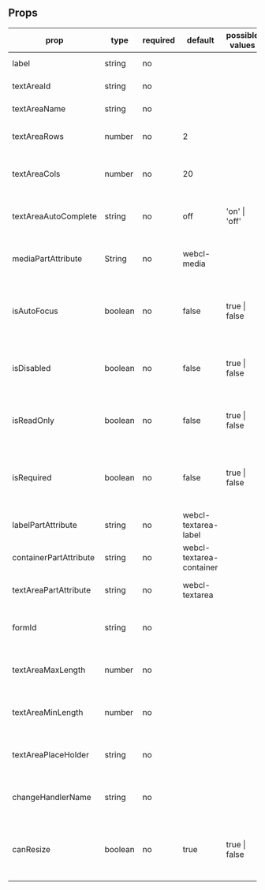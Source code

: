 ## Props

<table class="table table-bordered table-striped">
    <thead>
    <tr>
        <th>prop</th>
        <th>type</th>
        <th>required</th>
        <th>default</th>
        <th>possible values</th>
        <th>description</th>
    </tr>
    </thead>
    <tbody>
        <tr>
          <td>label</td>
          <td>string</td>
          <td>no</td>
          <td></td>
          <td></td>
          <td>Text area label</td>
        </tr>
        <tr>
          <td>textAreaId</td>
          <td>string</td>
          <td>no</td>
          <td></td>
          <td></td>
          <td>The id for the text area</td>
        </tr>	
         <tr>
          <td>textAreaName</td>
          <td>string</td>
          <td>no</td>
          <td></td>
          <td></td>
          <td>The name of the text area</td>
        </tr>
        <tr>
          <td>textAreaRows</td>
          <td>number</td>
          <td>no</td>
          <td>2</td>
          <td></td>
          <td>The number of rows for the textarea </td>
        </tr>
         <tr>
          <td>textAreaCols</td>
          <td>number</td>
          <td>no</td>
          <td>20</td>
          <td></td>
          <td> The number of columns for the textarea</td>
        </tr>
          <tr>
          <td>textAreaAutoComplete</td>
          <td>string</td>
          <td>no</td>
          <td>off</td>
          <td>'on' | 'off'</td>
          <td>The autocomplete attribute for the textarea </td>
        </tr>
         <tr>
          <td>mediaPartAttribute</td>
          <td>String</td>
          <td>no</td>
          <td>webcl-media</td>
          <td></td>
          <td>The part name for media component</td>
        </tr>
           <tr>
          <td>isAutoFocus</td>
          <td>boolean</td>
          <td>no</td>
          <td>false</td>
          <td>true | false</td>
          <td>Flag to determine whether the text area will be focussed initially</td>
        </tr>
           <tr>
          <td>isDisabled</td>
          <td>boolean</td>
          <td>no</td>
          <td>false</td>
          <td>true | false</td>
          <td>Flag to determine whether the text area will be disabled</td>
        </tr>
           <tr>
          <td>isReadOnly</td>
          <td>boolean</td>
          <td>no</td>
          <td>false</td>
          <td>true | false</td>
          <td>Flag to determine whether the text area will be readonly</td>
        </tr>
              <tr>
          <td>isRequired</td>
          <td>boolean</td>
          <td>no</td>
          <td>false</td>
          <td>true | false</td>
          <td>Flag to determine whether the text area will be required field</td>
        </tr>
          <tr>
          <td>labelPartAttribute</td>
          <td>string</td>
          <td>no</td>
          <td>webcl-textarea-label</td>
          <td></td>
          <td>The part name for label tag  </td>
        </tr>
             <tr>
          <td>containerPartAttribute</td>
          <td>string</td>
          <td>no</td>
          <td>webcl-textarea-container</td>
          <td></td>
          <td>The part name for container tag </td>
        </tr>
              <tr>
          <td>textAreaPartAttribute</td>
          <td>string</td>
          <td>no</td>
          <td>webcl-textarea</td>
          <td></td>
          <td>The part name for textarea tag</td>
        </tr>
          <tr>
          <td>formId</td>
          <td>string</td>
          <td>no</td>
          <td></td>
          <td></td>
          <td>The id for the form tag the textarea tag is a part of</td>
        </tr>
             <tr>
          <td>textAreaMaxLength</td>
          <td>number</td>
          <td>no</td>
          <td></td>
          <td></td>
          <td>The max length for the text area content</td>
        </tr>
           <tr>
          <td>textAreaMinLength</td>
          <td>number</td>
          <td>no</td>
          <td></td>
          <td></td>
          <td>The min length for the text area content</td>
        </tr>
               <tr>
          <td>textAreaPlaceHolder</td>
          <td>string</td>
          <td>no</td>
          <td></td>
          <td></td>
          <td>The placeholder text for the text area </td>
        </tr>
                    <tr>
          <td>changeHandlerName</td>
          <td>string</td>
          <td>no</td>
          <td></td>
          <td></td>
          <td>The name of the custom change handler event</td>
        </tr>
                  <tr>
          <td>canResize</td>
          <td>boolean</td>
          <td>no</td>
          <td>true</td>
          <td>true | false</td>
          <td>Flag to determine whether or not the textarea can be resized</td>
        </tr>
    </tbody>
</table>
